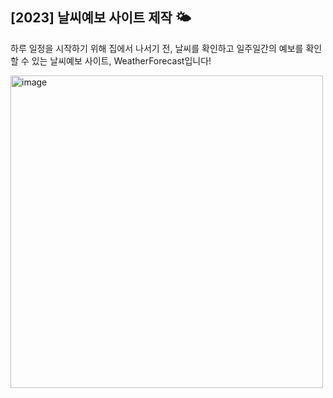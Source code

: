 [2023] 날씨예보 사이트 제작 🌤️
---
하루 일정을 시작하기 위해 집에서 나서기 전, 날씨를 확인하고 일주일간의 예보를 확인할 수 있는 날씨예보 사이트, WeatherForecast입니다!

<img width="500" alt="image" src="https://github.com/SOOYEONIU/Weather-forecast/assets/149544640/12d4c454-cd67-49fd-b396-3448cec651f2">
